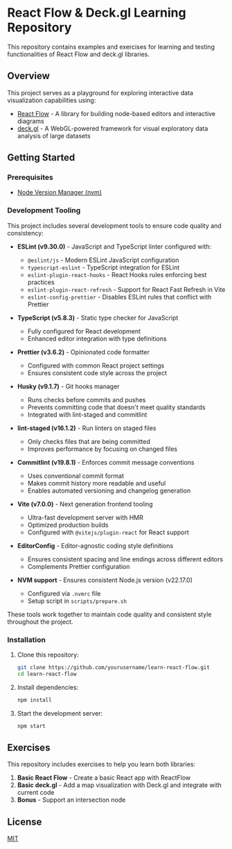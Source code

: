 # React Flow & Deck.gl Learning Repository

This repository contains examples and exercises for learning and testing functionalities of React Flow and deck.gl libraries.

## Overview

This project serves as a playground for exploring interactive data visualization capabilities using:

- [React Flow](https://reactflow.dev/) - A library for building node-based editors and interactive diagrams
- [deck.gl](https://deck.gl/) - A WebGL-powered framework for visual exploratory data analysis of large datasets

## Getting Started

### Prerequisites

- [Node Version Manager (nvm)](https://github.com/nvm-sh/nvm)

### Development Tooling

This project includes several development tools to ensure code quality and consistency:

- **ESLint (v9.30.0)** - JavaScript and TypeScript linter configured with:
  - `@eslint/js` - Modern ESLint JavaScript configuration
  - `typescript-eslint` - TypeScript integration for ESLint
  - `eslint-plugin-react-hooks` - React Hooks rules enforcing best practices
  - `eslint-plugin-react-refresh` - Support for React Fast Refresh in Vite
  - `eslint-config-prettier` - Disables ESLint rules that conflict with Prettier

- **TypeScript (v5.8.3)** - Static type checker for JavaScript
  - Fully configured for React development
  - Enhanced editor integration with type definitions

- **Prettier (v3.6.2)** - Opinionated code formatter
  - Configured with common React project settings
  - Ensures consistent code style across the project

- **Husky (v9.1.7)** - Git hooks manager
  - Runs checks before commits and pushes
  - Prevents committing code that doesn't meet quality standards
  - Integrated with lint-staged and commitlint

- **lint-staged (v16.1.2)** - Run linters on staged files
  - Only checks files that are being committed
  - Improves performance by focusing on changed files

- **Commitlint (v19.8.1)** - Enforces commit message conventions
  - Uses conventional commit format
  - Makes commit history more readable and useful
  - Enables automated versioning and changelog generation

- **Vite (v7.0.0)** - Next generation frontend tooling
  - Ultra-fast development server with HMR
  - Optimized production builds
  - Configured with `@vitejs/plugin-react` for React support

- **EditorConfig** - Editor-agnostic coding style definitions
  - Ensures consistent spacing and line endings across different editors
  - Complements Prettier configuration

- **NVM support** - Ensures consistent Node.js version (v22.17.0)
  - Configured via `.nvmrc` file
  - Setup script in `scripts/prepare.sh`

These tools work together to maintain code quality and consistent style throughout the project.

### Installation

1. Clone this repository:

   ```bash
   git clone https://github.com/yourusername/learn-react-flow.git
   cd learn-react-flow
   ```

2. Install dependencies:

   ```bash
   npm install
   ```

3. Start the development server:

   ```bash
   npm start
   ```

## Exercises

This repository includes exercises to help you learn both libraries:

1. **Basic React Flow** - Create a basic React app with ReactFlow
2. **Basic deck.gl** - Add a map visualization with Deck.gl and integrate with current code
3. **Bonus** - Support an intersection node

## License

[MIT](LICENSE)
